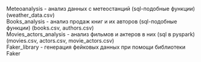 Meteoanalysis - анализ данных с метеостанций (sql-подобные функции) (weather_data.csv)<br>
Books_analysis - анализ продаж книг и их авторов (sql-подобные функции) (books.csv, authors.csv)<br>
Movies_actors_analysis - анализ фильмов и актеров в них (sql в pyspark) (movies.csv, actors.csv, movie_actors.csv)<br>
Faker_library - генерация фейковых данных при помощи библиотеки Faker

